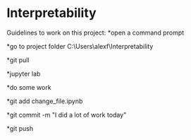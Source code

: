 # Interpretability

Guidelines to work on this project: 
*open a command prompt

*go to project folder C:\Users\alexf\Interpretability

*git pull 

*jupyter lab 

*do some work 

*git add change_file.ipynb

*git commit -m "I did a lot of work today"

*git push
